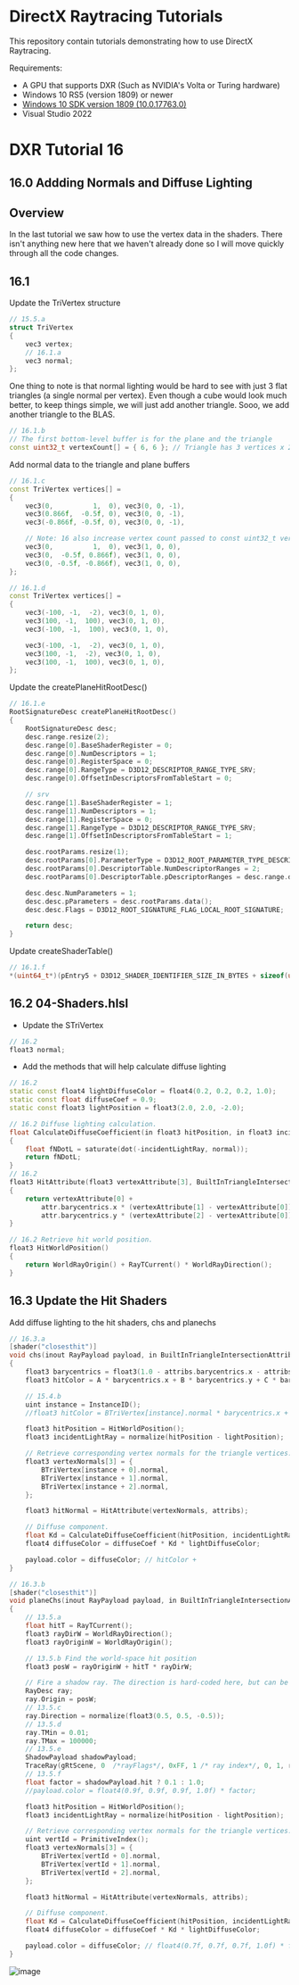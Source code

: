 DirectX Raytracing Tutorials
============
This repository contain tutorials demonstrating how to use DirectX Raytracing.

Requirements:
- A GPU that supports DXR (Such as NVIDIA's Volta or Turing hardware)
- Windows 10 RS5 (version 1809) or newer
- [Windows 10 SDK version 1809 (10.0.17763.0)](https://developer.microsoft.com/en-us/windows/downloads/sdk-archive)
- Visual Studio 2022

# DXR Tutorial 16

## 16.0 Addding Normals and Diffuse Lighting

## Overview
In the last tutorial we saw how to use the vertex data in the shaders.  There isn't anything new here that we haven't already done so I will move quickly through all the code changes.

## 16.1
Update the TriVertex structure
```c++
// 15.5.a
struct TriVertex
{
    vec3 vertex;
    // 16.1.a
    vec3 normal;
};

```
One thing to note is that normal lighting would be hard to see with just 3 flat triangles (a single normal per vertex).  Even though a cube would look much better, to keep things simple, we will just add another triangle. Sooo, we add another triangle to the BLAS.

```c++
// 16.1.b
// The first bottom-level buffer is for the plane and the triangle
const uint32_t vertexCount[] = { 6, 6 }; // Triangle has 3 vertices x 2, plane has 6
```

Add normal data to the triangle and plane buffers

```c++
// 16.1.c
const TriVertex vertices[] =
{
    vec3(0,          1,  0), vec3(0, 0, -1),
    vec3(0.866f,  -0.5f, 0), vec3(0, 0, -1),
    vec3(-0.866f, -0.5f, 0), vec3(0, 0, -1),

    // Note: 16 also increase vertex count passed to const uint32_t vertexCount[] = { 6, 6 }
    vec3(0,          1,  0), vec3(1, 0, 0),
    vec3(0,  -0.5f, 0.866f), vec3(1, 0, 0),
    vec3(0, -0.5f, -0.866f), vec3(1, 0, 0),
};
```
```c++
// 16.1.d
const TriVertex vertices[] =
{
    vec3(-100, -1,  -2), vec3(0, 1, 0),
    vec3(100, -1,  100), vec3(0, 1, 0),
    vec3(-100, -1,  100), vec3(0, 1, 0),

    vec3(-100, -1,  -2), vec3(0, 1, 0),
    vec3(100, -1,  -2), vec3(0, 1, 0),
    vec3(100, -1,  100), vec3(0, 1, 0),
};
```

Update the createPlaneHitRootDesc()
```c++
// 16.1.e
RootSignatureDesc createPlaneHitRootDesc()
{
    RootSignatureDesc desc;
    desc.range.resize(2);
    desc.range[0].BaseShaderRegister = 0;
    desc.range[0].NumDescriptors = 1;
    desc.range[0].RegisterSpace = 0;
    desc.range[0].RangeType = D3D12_DESCRIPTOR_RANGE_TYPE_SRV;
    desc.range[0].OffsetInDescriptorsFromTableStart = 0;

    // srv
    desc.range[1].BaseShaderRegister = 1;
    desc.range[1].NumDescriptors = 1;
    desc.range[1].RegisterSpace = 0;
    desc.range[1].RangeType = D3D12_DESCRIPTOR_RANGE_TYPE_SRV;
    desc.range[1].OffsetInDescriptorsFromTableStart = 1;

    desc.rootParams.resize(1);
    desc.rootParams[0].ParameterType = D3D12_ROOT_PARAMETER_TYPE_DESCRIPTOR_TABLE;
    desc.rootParams[0].DescriptorTable.NumDescriptorRanges = 2;
    desc.rootParams[0].DescriptorTable.pDescriptorRanges = desc.range.data();

    desc.desc.NumParameters = 1;
    desc.desc.pParameters = desc.rootParams.data();
    desc.desc.Flags = D3D12_ROOT_SIGNATURE_FLAG_LOCAL_ROOT_SIGNATURE;

    return desc;
}
```

Update createShaderTable()
```c++
// 16.1.f
*(uint64_t*)(pEntry5 + D3D12_SHADER_IDENTIFIER_SIZE_IN_BYTES + sizeof(uint64_t)) = heapStart + mpDevice->GetDescriptorHandleIncrementSize(D3D12_DESCRIPTOR_HEAP_TYPE_CBV_SRV_UAV) * 2; // The SRV comes 2 after the program id
```

## 16.2 04-Shaders.hlsl
* Update the STriVertex
```c++
// 16.2
float3 normal;
```
* Add the methods that will help calculate diffuse lighting
```c++
// 16.2
static const float4 lightDiffuseColor = float4(0.2, 0.2, 0.2, 1.0);
static const float diffuseCoef = 0.9;
static const float3 lightPosition = float3(2.0, 2.0, -2.0);

// 16.2 Diffuse lighting calculation.
float CalculateDiffuseCoefficient(in float3 hitPosition, in float3 incidentLightRay, in float3 normal)
{
    float fNDotL = saturate(dot(-incidentLightRay, normal));
    return fNDotL;
}
// 16.2
float3 HitAttribute(float3 vertexAttribute[3], BuiltInTriangleIntersectionAttributes attr)
{
    return vertexAttribute[0] +
        attr.barycentrics.x * (vertexAttribute[1] - vertexAttribute[0]) +
        attr.barycentrics.y * (vertexAttribute[2] - vertexAttribute[0]);
}

// 16.2 Retrieve hit world position.
float3 HitWorldPosition()
{
    return WorldRayOrigin() + RayTCurrent() * WorldRayDirection();
}
```

## 16.3 Update the Hit Shaders
Add diffuse lighting to the hit shaders, chs and planechs
```c++
// 16.3.a
[shader("closesthit")]
void chs(inout RayPayload payload, in BuiltInTriangleIntersectionAttributes attribs)
{
    float3 barycentrics = float3(1.0 - attribs.barycentrics.x - attribs.barycentrics.y, attribs.barycentrics.x, attribs.barycentrics.y);
    float3 hitColor = A * barycentrics.x + B * barycentrics.y + C * barycentrics.z;

    // 15.4.b
    uint instance = InstanceID();
    //float3 hitColor = BTriVertex[instance].normal * barycentrics.x + BTriVertex[instance].normal * barycentrics.y + BTriVertex[instance].normal * barycentrics.z;

    float3 hitPosition = HitWorldPosition();
    float3 incidentLightRay = normalize(hitPosition - lightPosition);

    // Retrieve corresponding vertex normals for the triangle vertices.
    float3 vertexNormals[3] = {
        BTriVertex[instance + 0].normal,
        BTriVertex[instance + 1].normal,
        BTriVertex[instance + 2].normal,
    };

    float3 hitNormal = HitAttribute(vertexNormals, attribs);

    // Diffuse component.
    float Kd = CalculateDiffuseCoefficient(hitPosition, incidentLightRay, hitNormal);
    float4 diffuseColor = diffuseCoef * Kd * lightDiffuseColor;

    payload.color = diffuseColor; // hitColor + 
}
```
```c++
// 16.3.b
[shader("closesthit")]
void planeChs(inout RayPayload payload, in BuiltInTriangleIntersectionAttributes attribs)
{
    // 13.5.a
    float hitT = RayTCurrent();
    float3 rayDirW = WorldRayDirection();
    float3 rayOriginW = WorldRayOrigin();

    // 13.5.b Find the world-space hit position
    float3 posW = rayOriginW + hitT * rayDirW;

    // Fire a shadow ray. The direction is hard-coded here, but can be fetched from a constant-buffer
    RayDesc ray;
    ray.Origin = posW;
    // 13.5.c
    ray.Direction = normalize(float3(0.5, 0.5, -0.5));
    // 13.5.d
    ray.TMin = 0.01;
    ray.TMax = 100000;
    // 13.5.e
    ShadowPayload shadowPayload;
    TraceRay(gRtScene, 0  /*rayFlags*/, 0xFF, 1 /* ray index*/, 0, 1, ray, shadowPayload);
    // 13.5.f
    float factor = shadowPayload.hit ? 0.1 : 1.0;
    //payload.color = float4(0.9f, 0.9f, 0.9f, 1.0f) * factor;

    float3 hitPosition = HitWorldPosition();
    float3 incidentLightRay = normalize(hitPosition - lightPosition);

    // Retrieve corresponding vertex normals for the triangle vertices.
    uint vertId = PrimitiveIndex();
    float3 vertexNormals[3] = {
        BTriVertex[vertId + 0].normal,
        BTriVertex[vertId + 1].normal,
        BTriVertex[vertId + 2].normal,
    };

    float3 hitNormal = HitAttribute(vertexNormals, attribs);

    // Diffuse component.
    float Kd = CalculateDiffuseCoefficient(hitPosition, incidentLightRay, hitNormal);
    float4 diffuseColor = diffuseCoef * Kd * lightDiffuseColor;

    payload.color = diffuseColor; // float4(0.7f, 0.7f, 0.7f, 1.0f) * factor + 
}
```

![image](https://user-images.githubusercontent.com/17934438/222509414-c22fc5bd-a7cc-48d5-adc1-ec018cdda216.png)
